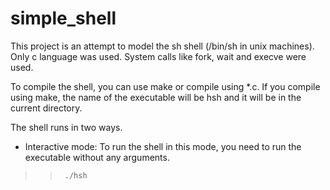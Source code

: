 # **simple_shell**  

This project is an attempt to model the sh shell (/bin/sh in unix machines).
Only c language was used. System calls like fork, wait and execve were used.  

To compile the shell, you can use make or compile using *.c. If you compile
using make, the name of the executable will be hsh and it will be in the
current directory.  

The shell runs in two ways.  
* Interactive mode: To run the shell in this mode, you need to run the
  executable without any arguments.  
>>		./hsh  
